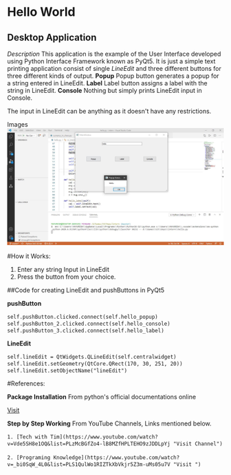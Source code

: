 <!-- 
git init
-> command for initializing repository on local git server

git add
-> this command used for add specific files on git

git push
-> pushing the files from local server to centralized git server

git commit
-> to add commit to save the particular changes in file

git status 
-> to check the file status whether thy are staged, edited, delted etc. -->

<!-- 
# Hello World 
## Desktop Application
_Italic_
**Strong Bold**
~~10000~~

[Visit Website](www.google.com "Google")

Images
![ui.jpg](ui.jpg)


Use `for` loop

```
def console_output():
    print("Hello")

```
 -->


# Hello World 
## Desktop Application

_Description_
    This application is the example of the User Interface developed using Python Interface Framework known as PyQt5.
It is just a simple text printing application consist of single _LineEdit_ and three different buttons for three different kinds of output.
    **Popup**
    Popup button generates a popup for a string entered in LineEdit.
    **Label**
    Label button assigns a label with the string in LineEdit.
    **Console**
    Nothing but simply prints LineEdit input in Console.

The input in LineEdit can be anything as it doesn't have any restrictions.

Images
![ui.jpg](ui.JPG)

#How it Works:

1. Enter any string Input in LineEdit
2. Press the button from your choice.


##Code for creating LineEdit and pushButtons in PyQt5

**pushButton**
```
self.pushButton.clicked.connect(self.hello_popup)
self.pushButton_2.clicked.connect(self.hello_console)
self.pushButton_3.clicked.connect(self.hello_label)
```

**LineEdit**
```
self.lineEdit = QtWidgets.QLineEdit(self.centralwidget)
self.lineEdit.setGeometry(QtCore.QRect(170, 30, 251, 20))
self.lineEdit.setObjectName("lineEdit")
```


#References:

**Package Installation**
    From python's official documentations online

[Visit](https://pypi.org/project/PyQt5/ "pypi.org")

**Step by Step Working**
    From YouTube Channels, Links mentioned below.

    1. [Tech with Tim](https://www.youtube.com/watch?v=Vde5SH8e1OQ&list=PLzMcBGfZo4-lB8MZfHPLTEHO9zJDDLpYj "Visit Channel")

    2. [Programing Knowledge](https://www.youtube.com/watch?v=_bi0SqW_4L0&list=PLS1QulWo1RIZTkXbVkjr5Z3m-uMs05u7V "Visit ")